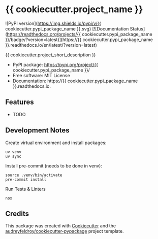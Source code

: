 # {{ cookiecutter.project_name }}

![PyPI version](https://img.shields.io/pypi/v/{{ cookiecutter.pypi_package_name }}.svg)
[![Documentation Status](https://readthedocs.org/projects/{{ cookiecutter.pypi_package_name }}/badge/?version=latest)](https://{{ cookiecutter.pypi_package_name }}.readthedocs.io/en/latest/?version=latest)

{{ cookiecutter.project_short_description }}

* PyPI package: https://pypi.org/project/{{ cookiecutter.pypi_package_name }}/
* Free software: MIT License
* Documentation: https://{{ cookiecutter.pypi_package_name }}.readthedocs.io.

## Features

* TODO

## Development Notes
Create virtual environment and install packages:
```
uv venv
uv sync
```

Install pre-commit (needs to be done in venv):
```
source .venv/bin/activate
pre-commit install
```

Run Tests & Linters
```
nox
```

## Credits

This package was created with [Cookiecutter](https://github.com/audreyfeldroy/cookiecutter) and the [audreyfeldroy/cookiecutter-pypackage](https://github.com/audreyfeldroy/cookiecutter-pypackage) project template.

